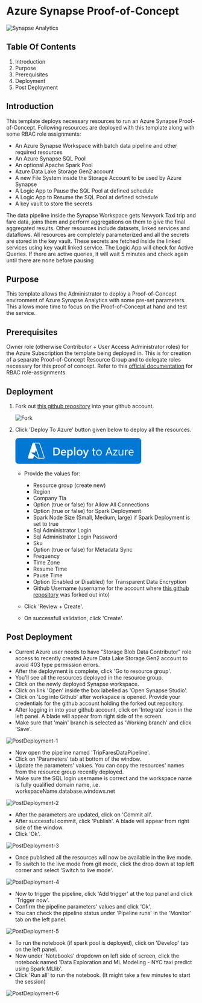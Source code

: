 # Azure Synapse Proof-of-Concept

![Synapse Analytics](https://raw.githubusercontent.com/osamaemumba/101-synapse-poc/main/images/synapse1.png)

## Table Of Contents

1. Introduction
2. Purpose
3. Prerequisites
4. Deployment
5. Post Deployment

## Introduction

This template deploys necessary resources to run an Azure Synapse Proof-of-Concept. 
Following resources are deployed with this template along with some RBAC role assignments:

- An Azure Synapse Workspace with batch data pipeline and other required resources
- An Azure Synapse SQL Pool
- An optional Apache Spark Pool
- Azure Data Lake Storage Gen2 account
- A new File System inside the Storage Account to be used by Azure Synapse
- A Logic App to Pause the SQL Pool at defined schedule
- A Logic App to Resume the SQL Pool at defined schedule
- A key vault to store the secrets

The data pipeline inside the Synapse Workspace gets Newyork Taxi trip and fare data, joins them and perform aggregations on them to give the final aggregated results. Other resources include datasets, linked services and dataflows. All resources are completely parameterized and all the secrets are stored in the key vault. These secrets are fetched inside the linked services using key vault linked service. The Logic App will check for Active Queries. If there are active queries, it will wait 5 minutes and check again until there are none before pausing

## Purpose

This template allows the Administrator to deploy a Proof-of-Concept environment of Azure Synapse Analytics with some pre-set parameters. This allows more time to focus on the Proof-of-Concept at hand and test the service.

## Prerequisites

Owner role (otherwise Contributor + User Access Administrator roles) for the Azure Subscription the template being deployed in. This is for creation of a separate Proof-of-Concept Resource Group and to delegate roles necessary for this proof of concept. Refer to this [official documentation](https://docs.microsoft.com/en-us/azure/role-based-access-control/role-assignments-steps) for RBAC role-assignments.

## Deployment

1. Fork out [this github repository](https://github.com/osamaemumba/101-synapse-poc) into your github account.

   ![Fork](https://raw.githubusercontent.com/osamaemumba/101-synapse-poc/main/images/4.gif)
 
2. Click 'Deploy To Azure' button given below to deploy all the resources. 

    [![Deploy To Azure](https://raw.githubusercontent.com/Azure/azure-quickstart-templates/master/1-CONTRIBUTION-GUIDE/images/deploytoazure.svg?sanitize=true)](https://portal.azure.com/#create/Microsoft.Template/uri/https%3A%2F%2Fraw.githubusercontent.com%2Fosamaemumba%2F101-synapse-poc%2Fmain%2Fazuredeploy.json)

   - Provide the values for:

     - Resource group (create new)
     - Region
     - Company Tla
     - Option (true or false) for Allow All Connections
     - Option (true or false) for Spark Deployment
     - Spark Node Size (Small, Medium, large) if Spark Deployment is set to true
     - Sql Administrator Login
     - Sql Administrator Login Password
     - Sku
     - Option (true or false) for Metadata Sync
     - Frequency
     - Time Zone
     - Resume Time
     - Pause Time
     - Option (Enabled or Disabled) for Transparent Data Encryption
     - Github Username (username for the account where [this github repository](https://github.com/Azure/azure-synapse-consumption-play) was forked out into)

   - Click 'Review + Create'.
   - On successfull validation, click 'Create'.

## Post Deployment

- Current Azure user needs to have "Storage Blob Data Contributor" role access to recently created Azure Data Lake Storage Gen2 account to avoid 403 type permission errors.
- After the deployment is complete, click 'Go to resource group'.
- You'll see all the resources deployed in the resource group.
- Click on the newly deployed Synapse workspace.
- Click on link 'Open' inside the box labelled as 'Open Synapse Studio'.
- Click on 'Log into Github' after workspace is opened. Provide your credentials for the github account holding the forked out repository.
- After logging in into your github account, click on 'Integrate' icon in the left panel. A blade will appear from right side of the screen.
- Make sure that 'main' branch is selected as 'Working branch' and click 'Save'.

![PostDeployment-1](https://raw.githubusercontent.com/osamaemumba/101-synapse-poc/main/images/1.gif)

- Now open the pipeline named 'TripFaresDataPipeline'.
- Click on 'Parameters' tab at bottom of the window.
- Update the parameters' values. You can copy the resources' names from the resource group recently deployed.
- Make sure the SQL login username is correct and the workspace name is fully qualified domain name, i.e. workspaceName.database.windows.net

![PostDeployment-2](https://raw.githubusercontent.com/osamaemumba/101-synapse-poc/main/images/2.gif)

- After the parameters are updated, click on 'Commit all'.
- After successful commit, click 'Publish'. A blade will appear from right side of the window.
- Click 'Ok'.

![PostDeployment-3](https://raw.githubusercontent.com/osamaemumba/101-synapse-poc/main/images/3.gif)

- Once published all the resources will now be available in the live mode.
- To switch to the live mode from git mode, click the drop down at top left corner and select 'Switch to live mode'.

![PostDeployment-4](https://raw.githubusercontent.com/osamaemumba/101-synapse-poc/main/images/liveMode.PNG)

- Now to trigger the pipeline, click 'Add trigger' at the top panel and click 'Trigger now'.
- Confirm the pipeline parameters' values and click 'Ok'.
- You can check the pipeline status under 'Pipeline runs' in the 'Monitor' tab on the left panel.

![PostDeployment-5](https://raw.githubusercontent.com/osamaemumba/101-synapse-poc/main/images/5.gif)

- To run the notebook (if spark pool is deployed), click on 'Develop' tab on the left panel.
- Now under 'Notebooks' dropdown on left side of screen, click the notebook named 'Data Exploration and ML Modeling - NYC taxi predict using Spark MLlib'.
- Click 'Run all' to run the notebook. (It might take a few minutes to start the session)

![PostDeployment-6](https://raw.githubusercontent.com/osamaemumba/101-synapse-poc/main/images/6.gif)
